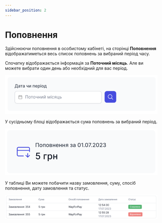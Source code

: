 ```yaml
---
sidebar_position: 2
---
```


# Поповнення

Здійснюючи поповнення в особистому кабінеті, на сторінці **Поповнення** відображатиметься весь список поповнень за вибраний період часу.

Спочатку відображається інформація за **Поточний місяць**. Але ви можете вибрати один день або необхідний для вас період.

![](../img/finance/i-finance-1.svg)

У сусідньому блоці відображається сума поповнень за вибраний період.

![](../img/finance/i-finance-5.svg)

У таблиці Ви можете побачити назву замовлення, суму, спосіб поповнення, дату замовлення та статус.

![](../img/finance/i-finance-6.svg)